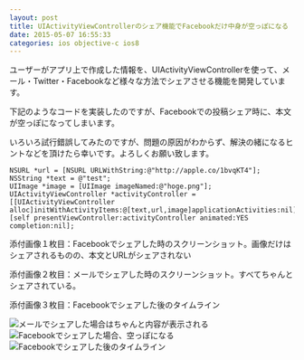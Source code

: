 ```yaml
---
layout: post
title: UIActivityViewControllerのシェア機能でFacebookだけ中身が空っぽになる
date: 2015-05-07 16:55:33
categories: ios objective-c ios8
---
```

<p>ユーザーがアプリ上で作成した情報を、UIActivityViewControllerを使って、メール・Twitter・Facebookなど様々な方法でシェアさせる機能を開発しています。</p>

<p>下記のようなコードを実装したのですが、Facebookでの投稿シェア時に、本文が空っぽになってしまいます。</p>

<p>いろいろ試行錯誤してみたのですが、問題の原因がわからず、解決の緒になるヒントなどを頂けたら幸いです。よろしくお願い致します。</p>

```
NSURL *url = [NSURL URLWithString:@"http://apple.co/1bvqKT4"];
NSString *text = @"test";
UIImage *image = [UIImage imageNamed:@"hoge.png"];
UIActivityViewController *activityController = [[UIActivityViewController alloc]initWithActivityItems:@[text,url,image]applicationActivities:nil];
[self presentViewController:activityController animated:YES completion:nil];
```

<p>添付画像１枚目：Facebookでシェアした時のスクリーンショット。画像だけはシェアされるものの、本文とURLがシェアされない</p>

<p>添付画像２枚目：メールでシェアした時のスクリーンショット。すべてちゃんとシェアされている。</p>

<p>添付画像３枚目：Facebookでシェアした後のタイムライン</p>

<p><img src="https://i.stack.imgur.com/bRSgA.jpg" alt="メールでシェアした場合はちゃんと内容が表示される" title="メールでシェアした場合"><br>
<img src="https://i.stack.imgur.com/RnpIM.jpg" alt="Facebookでシェアした場合、空っぽになる" title="Facebookでシェアした場合"><br>
<img src="https://i.stack.imgur.com/bRvsL.jpg" alt="Facebookでシェアした後のタイムライン"></p>
